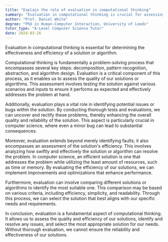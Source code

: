 ```yaml
---
title: "Explain the role of evaluation in computational thinking"
summary: "Evaluation in computational thinking is crucial for assessing the effectiveness and efficiency of a solution or algorithm."
author: "Prof. Daniel White"
degree: "PhD in Human-Computer Interaction, University of Leeds"
tutor_type: "A-Level Computer Science Tutor"
date: 2024-03-26
---
```


Evaluation in computational thinking is essential for determining the effectiveness and efficiency of a solution or algorithm.

Computational thinking is fundamentally a problem-solving process that encompasses several key steps: decomposition, pattern recognition, abstraction, and algorithm design. Evaluation is a critical component of this process, as it enables us to assess the quality of our solutions or algorithms. This assessment involves testing the solution against various scenarios and inputs to ensure it performs as expected and effectively addresses the problem at hand.

Additionally, evaluation plays a vital role in identifying potential issues or bugs within the solution. By conducting thorough tests and evaluations, we can uncover and rectify these problems, thereby enhancing the overall quality and reliability of the solution. This aspect is particularly crucial in computer science, where even a minor bug can lead to substantial consequences.

Moreover, evaluation extends beyond merely identifying faults; it also encompasses an assessment of the solution's efficiency. This involves analyzing how swiftly and effectively the solution or algorithm can resolve the problem. In computer science, an efficient solution is one that addresses the problem while utilizing the least amount of resources, such as time or memory. By evaluating the efficiency of our solutions, we can implement improvements and optimizations that enhance performance.

Furthermore, evaluation can involve comparing different solutions or algorithms to identify the most suitable one. This comparison may be based on various criteria, including efficiency, simplicity, and readability. Through this process, we can select the solution that best aligns with our specific needs and requirements.

In conclusion, evaluation is a fundamental aspect of computational thinking. It allows us to assess the quality and efficiency of our solutions, identify and resolve any issues, and select the most appropriate solution for our needs. Without thorough evaluation, we cannot ensure the reliability and effectiveness of our solutions.
    